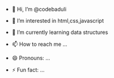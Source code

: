 - 👋 Hi, I’m @codebaduli
- 👀 I’m interested in html,css,javascript
- 🌱 I’m currently learning data structures
  
- 📫 How to reach me ...
- 😄 Pronouns: ...
- ⚡ Fun fact: ...

<!---
codebaduli/codebaduli is a ✨ special ✨ repository because its `README.md` (this file) appears on your GitHub profile.
You can click the Preview link to take a look at your changes.
--->

